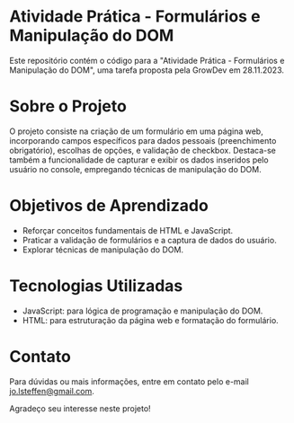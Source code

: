 # Atividade Prática - Formulários e Manipulação do DOM
Este repositório contém o código para a "Atividade Prática - Formulários e Manipulação do DOM", uma tarefa proposta pela GrowDev em 28.11.2023.

# Sobre o Projeto
O projeto consiste na criação de um formulário em uma página web, incorporando campos específicos para dados pessoais (preenchimento obrigatório), escolhas de opções, e validação de checkbox. Destaca-se também a funcionalidade de capturar e exibir os dados inseridos pelo usuário no console, empregando técnicas de manipulação do DOM.

# Objetivos de Aprendizado
- Reforçar conceitos fundamentais de HTML e JavaScript.
- Praticar a validação de formulários e a captura de dados do usuário.
- Explorar técnicas de manipulação do DOM.

# Tecnologias Utilizadas
- JavaScript: para lógica de programação e manipulação do DOM.
- HTML: para estruturação da página web e formatação do formulário.

# Contato
Para dúvidas ou mais informações, entre em contato pelo e-mail jo.lsteffen@gmail.com.

Agradeço seu interesse neste projeto!
